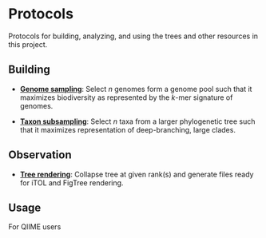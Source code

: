 Protocols
=========

Protocols for building, analyzing, and using the trees and other resources in this project.


Building
--------

- [**Genome sampling**](genomes): Select _n_ genomes form a genome pool such that it maximizes biodiversity as represented by the _k_-mer signature of genomes.

- [**Taxon subsampling**](taxon_subsampling): Select _n_ taxa from a larger phylogenetic tree such that it maximizes representation of deep-branching, large clades.


Observation
-----------

- [**Tree rendering**](tree_rendering): Collapse tree at given rank(s) and generate files ready for iTOL and FigTree rendering.


Usage
-----

For QIIME users
